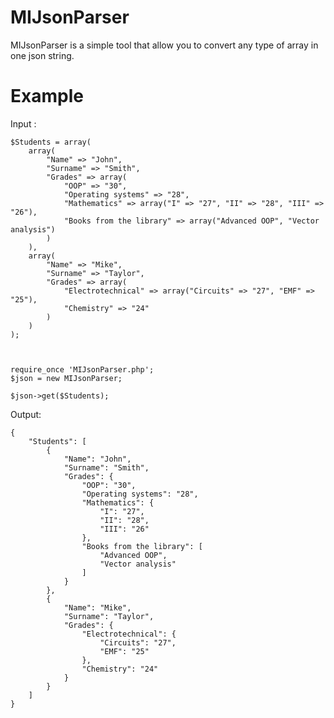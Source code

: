 MIJsonParser
============

MIJsonParser is a simple tool that allow you to convert any type of array in one json string.

Example
============

Input :
	
	$Students = array(
	    array(
	        "Name" => "John",
	        "Surname" => "Smith",
	        "Grades" => array(
	            "OOP" => "30",
	            "Operating systems" => "28",
	            "Mathematics" => array("I" => "27", "II" => "28", "III" => "26"),
	            "Books from the library" => array("Advanced OOP", "Vector analysis")
	        )
	    ),
	    array(
	        "Name" => "Mike",
	        "Surname" => "Taylor",
	        "Grades" => array(
	            "Electrotechnical" => array("Circuits" => "27", "EMF" => "25"),
	            "Chemistry" => "24"
	        )
	    )
	);



	require_once 'MIJsonParser.php';
	$json = new MIJsonParser;
	
	$json->get($Students);

Output:

	{
	    "Students": [
	        {
	            "Name": "John",
	            "Surname": "Smith",
	            "Grades": {
	                "OOP": "30",
	                "Operating systems": "28",
	                "Mathematics": {
	                    "I": "27",
	                    "II": "28",
	                    "III": "26"
	                },
	                "Books from the library": [
	                    "Advanced OOP",
	                    "Vector analysis"
	                ]
	            }
	        },
	        {
	            "Name": "Mike",
	            "Surname": "Taylor",
	            "Grades": {
	                "Electrotechnical": {
	                    "Circuits": "27",
	                    "EMF": "25"
	                },
	                "Chemistry": "24"
	            }
	        }
	    ]
	}
